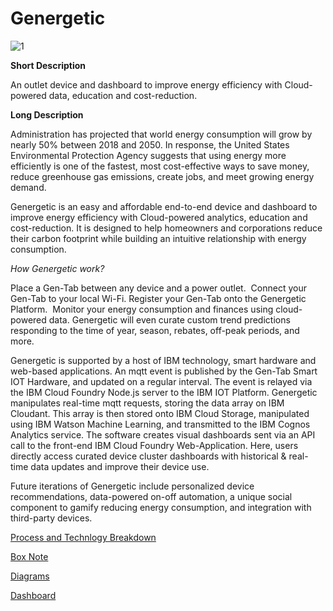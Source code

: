 # Genergetic

![1](https://user-images.githubusercontent.com/52797904/123019809-39ec9980-d39f-11eb-96a1-086b3a8291a4.png)

**Short Description**

An outlet device and dashboard to improve energy efficiency with Cloud-powered data, education and cost-reduction. 


**Long Description**

Administration has projected that world energy consumption will grow by nearly 50% between 2018 and 2050. In response, the United States Environmental Protection Agency suggests that using energy more efficiently is one of the fastest, most cost-effective ways to save money, reduce greenhouse gas emissions, create jobs, and meet growing energy demand.

Genergetic is an easy and affordable end-to-end device and dashboard to improve energy efficiency with Cloud-powered analytics, education and cost-reduction. It is designed to help homeowners and corporations reduce their carbon footprint while building an intuitive relationship with energy consumption. 

*How Genergetic work?*

Place a Gen-Tab between any device and a power outlet. 
Connect your Gen-Tab to your local Wi-Fi.
Register your Gen-Tab onto the Genergetic Platform. 
Monitor your energy consumption and finances using cloud-powered data. Genergetic will even curate custom trend predictions responding to the time of year, season, rebates, off-peak periods, and more.


Genergetic is supported by a host of IBM technology, smart hardware and web-based applications. An mqtt event is published by the Gen-Tab Smart IOT Hardware, and updated on a regular interval. The event is relayed via the IBM Cloud Foundry Node.js server to the IBM IOT Platform. Genergetic manipulates real-time mqtt requests, storing the data array on IBM Cloudant. This array is then stored onto IBM Cloud Storage, manipulated using IBM Watson Machine Learning, and transmitted to the IBM Cognos Analytics service. The software creates visual dashboards sent via an API call to the front-end IBM Cloud Foundry Web-Application. Here, users directly access curated device cluster dashboards with historical & real-time data updates and improve their device use.


Future iterations of Genergetic include personalized device recommendations, data-powered on-off automation, a unique social component to gamify reducing energy consumption, and integration with third-party devices. 

[Process and Technlogy Breakdown](https://app.mural.co/t/ibmcas4578/m/ibmcas4578/1622042309963/9edeb3b06b25fe5066227becf23f8121f1e97f08) 

[Box Note](https://ibm.ent.box.com/folder/136788401615?s=cuqihw747dg3lc8dvlhan0m4gixnp59)

[Diagrams](/Diagrams.md)

[Dashboard](/Dashboards.md)



